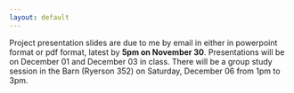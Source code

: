 ```yaml
---
layout: default
---
```


Project presentation slides are due to me by email in either in powerpoint format or pdf format, latest by **5pm on November 30**. Presentations will be on December 01 and December 03 in class. There will be a group study session in the Barn (Ryerson 352) on Saturday, December 06 from 1pm to 3pm.
